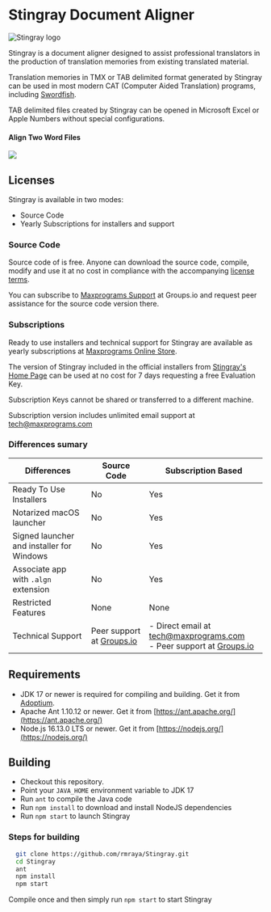 #  Stingray Document Aligner

![Stingray logo](https://www.maxprograms.com/images/stingray_s.png)

Stingray is a document aligner designed to assist professional translators in the production of translation memories from existing translated material.

Translation memories in TMX or TAB delimited format generated by Stingray can be used in most modern CAT (Computer Aided Translation) programs, including [Swordfish](https://www.maxprograms.com/products/swordfish.html).

TAB delimited files created by Stingray can be opened in Microsoft Excel or Apple Numbers without special configurations.

#### Align Two Word Files

<a href="https://www.maxprograms.com/tutorials/AlignFiles.mp4"><img src="https://www.maxprograms.com/images/AlignFiles.png"></a>

## Licenses

Stingray is available in two modes:

- Source Code
- Yearly Subscriptions for installers and support

### Source Code

Source code of is free. Anyone can download the source code, compile, modify and use it at no cost in compliance with the accompanying [license terms](https://github.com/rmraya/Stingray/blob/master/LICENSE).

You can subscribe to [Maxprograms Support](https://groups.io/g/maxprograms/) at Groups.io and request peer assistance for the source code version there.

### Subscriptions

Ready to use installers and technical support for Stingray are available as yearly subscriptions at [Maxprograms Online Store](https://www.maxprograms.com/store/buy.html).

The version of Stingray included in the official installers from [Stingray's Home Page](https://www.maxprograms.com/products/stingray.html) can be used at no cost for 7 days requesting a free Evaluation Key.

Subscription Keys cannot be shared or transferred to a different machine.

Subscription version includes unlimited email support at tech@maxprograms.com

### Differences sumary
Differences | Source Code | Subscription Based
-|----------- | -------------
Ready To Use Installers| No | Yes
Notarized macOS launcher| No | Yes
Signed launcher and installer for Windows | No | Yes
Associate app with `.algn` extension | No | Yes
Restricted Features | None | None
Technical Support |  Peer support at  [Groups.io](https://groups.io/g/maxprograms/)| - Direct email at tech@maxprograms.com  <br> - Peer support at [Groups.io](https://groups.io/g/maxprograms/)

## Requirements

- JDK 17 or newer is required for compiling and building. Get it from [Adoptium](https://adoptium.net/).
- Apache Ant 1.10.12 or newer. Get it from [https://ant.apache.org/](https://ant.apache.org/)
- Node.js 16.13.0 LTS or newer. Get it from [https://nodejs.org/](https://nodejs.org/)

## Building

- Checkout this repository.
- Point your `JAVA_HOME` environment variable to JDK 17
- Run `ant` to compile the Java code
- Run `npm install` to download and install NodeJS dependencies
- Run `npm start` to launch Stingray

### Steps for building

``` bash
  git clone https://github.com/rmraya/Stingray.git
  cd Stingray
  ant
  npm install
  npm start
```

Compile once and then simply run `npm start` to start Stingray
